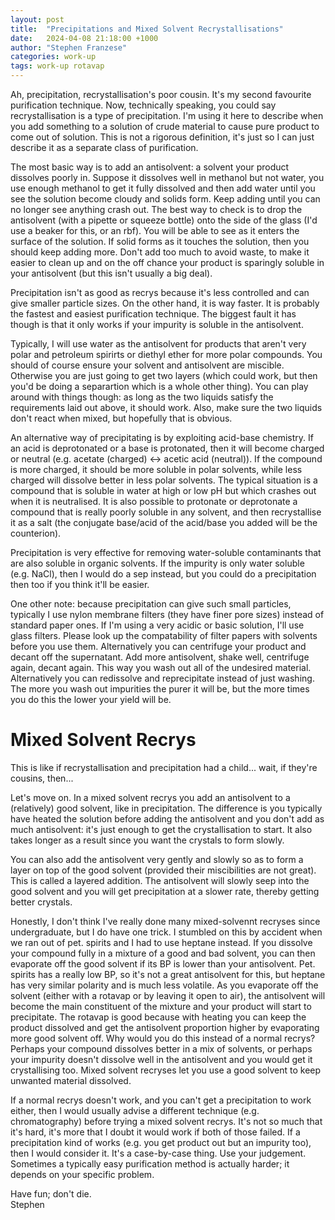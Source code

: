 ```yaml
---
layout: post
title:  "Precipitations and Mixed Solvent Recrystallisations"
date:   2024-04-08 21:18:00 +1000
author: "Stephen Franzese"
categories: work-up
tags: work-up rotavap
---
```

Ah, precipitation, recrystallisation's poor cousin. It's my second favourite purification technique. Now, technically speaking, you could say recrystallisation is a type of precipitation. I'm using it here to describe when you add something to a solution of crude material to cause pure product to come out of solution. This is not a rigorous definition, it's just so I can just describe it as a separate class of purification.

The most basic way is to add an antisolvent: a solvent your product dissolves poorly in. Suppose it dissolves well in methanol but not water, you use enough methanol to get it fully dissolved and then add water until you see the solution become cloudy and solids form. Keep adding until you can no longer see anything crash out. The best way to check is to drop the antisolvent (with a pipette or squeeze bottle) onto the side of the glass (I'd use a beaker for this, or an rbf). You will be able to see as it enters the surface of the solution. If solid forms as it touches the solution, then you should keep adding more. Don't add too much to avoid waste, to make it easier to clean up and on the off chance your product is sparingly soluble in your antisolvent (but this isn't usually a big deal).

Precipitation isn't as good as recrys because it's less controlled and can give smaller particle sizes. On the other hand, it is way faster. It is probably the fastest and easiest purification technique. The biggest fault it has though is that it only works if your impurity is soluble in the antisolvent.

Typically, I will use water as the antisolvent for products that aren't very polar and petroleum spirirts or diethyl ether for more polar compounds. You should of course ensure your solvent and antisolvent are miscible. Otherwise you are just going to get two layers (which could work, but then you'd be doing a separartion which is a whole other thing). You can play around with things though: as long as the two liquids satisfy the requirements laid out above, it should work. Also, make sure the two liquids don't react when mixed, but hopefully that is obvious.

An alternative way of precipitating is by exploiting acid-base chemistry. If an acid is deprotonated or a base is protonated, then it will become charged or neutral (e.g. acetate (charged) <-> acetic acid (neutral)). If the compound is more charged, it should be more soluble in polar solvents, while less charged will dissolve better in less polar solvents. The typical situation is a compound that is soluble in water at high or low pH but which crashes out when it is neutralised. It is also possible to protonate or deprotonate a compound that is really poorly soluble in any solvent, and then recrystallise it as a salt (the conjugate base/acid of the acid/base you added will be the counterion).

Precipitation is very effective for removing water-soluble contaminants that are also soluble in organic solvents. If the impurity is only water soluble (e.g. NaCl), then I would do a sep instead, but you could do a precipitation then too if you think it'll be easier.

One other note: because precipitation can give such small particles, typically I use nylon membrane filters (they have finer pore sizes) instead of standard paper ones. If I'm using a very acidic or basic solution, I'll use glass filters. Please look up the compatability of filter papers with solvents before you use them. Alternatively you can centrifuge your product and decant off the supernatant. Add more antisolvent, shake well, centrifuge again, decant again. This way you wash out all of the undesired material. Alternatively you can redissolve and reprecipitate instead of just washing. The more you wash out impurities the purer it will be, but the more times you do this the lower your yield will be.

<h1>Mixed Solvent Recrys</h1>
This is like if recrystallisation and precipitation had a child... wait, if they're cousins, then...

Let's move on. In a mixed solvent recrys you add an antisolvent to a (relatively) good solvent, like in precipitation. The difference is you typically have heated the solution before adding the antisolvent and you don't add as much antisolvent: it's just enough to get the crystallisation to start. It also takes longer as a result since you want the crystals to form slowly.

You can also add the antisolvent very gently and slowly so as to form a layer on top of the good solvent (provided their miscibilities are not great). This is called a layered addition. The antisolvent will slowly seep into the good solvent and you will get precipitation at a slower rate, thereby getting better crystals.

Honestly, I don't think I've really done many mixed-solvennt recryses since undergraduate, but I do have one trick. I stumbled on this by accident when we ran out of pet. spirits and I had to use heptane instead. If you dissolve your compound fully in a mixture of a good and bad solvent, you can then evaporate off the good solvent if its BP is lower than your antisolvent. Pet. spirits has a really low BP, so it's not a great antisolvent for this, but heptane has very similar polarity and is much less volatile. As you evaporate off the solvent (either with a rotavap or by leaving it open to air), the antisolvent will become the main constituent of the mixture and your product will start to precipitate. The rotavap is good because with heating you can keep the product dissolved and get the antisolvent proportion higher by evaporating more good solvent off. Why would you do this instead of a normal recrys? Perhaps your compound dissolves better in a mix of solvents, or perhaps your impurity doesn't dissolve well in the antisolvent and you would get it crystallising too. Mixed solvent recryses let you use a good solvent to keep unwanted material dissolved.

If a normal recrys doesn't work, and you can't get a precipitation to work either, then I would usually advise a different technique (e.g. chromatography) before trying a mixed solvent recrys. It's not so much that it's hard, it's more that I doubt it would work if both of those failed. If a precipitation kind of works (e.g. you get product out but an impurity too), then I would consider it. It's a case-by-case thing. Use your judgement. Sometimes a typically easy purification method is actually harder; it depends on your specific problem.

Have fun; don't die.\
Stephen
